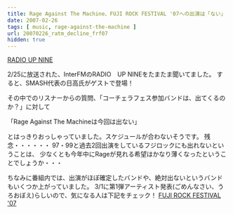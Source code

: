 ```yaml
---
title: Rage Against The Machine、FUJI ROCK FESTIVAL '07への出演は「ない」
date: 2007-02-26
tags: [ music, rage-against-the-machine ]
url: 20070226_ratm_decline_frf07
hidden: true
---
```

<a target="_blank" href="http://www.interfm.co.jp/n03_pro/ru9.cgi">RADIO UP NINE</a>

2/25に放送された、InterFMのRADIO　UP NINEをたまたま聞いてました。
すると、SMASH代表の日高氏がゲストで登場！

その中でのリスナーからの質問、「コーチェラフェス参加バンドは、出てくるのか？」に対して

「Rage Against The Machineは今回は出ない」

とはっきりおっしゃっていました。スケジュールが合わないそうです。
残念・・・・・・
97・99と過去2回出演をしているフジロックにも出れないということは、
少なくとも今年中にRageが見れる希望はかなり薄くなったということでしょうか・・・

ちなみに番組内では、出演がほぼ確定したバンドや、絶対出ないというバンドもいくつか上がっていました。
3/1に第1弾アーティスト発表(ごめんなさい、うろおぼえ)らしいので、気になる人は下記をチェック！
<a target="_blank" href="http://www.fujirockfestival.com/">FUJI ROCK FESTIVAL '07</a>
